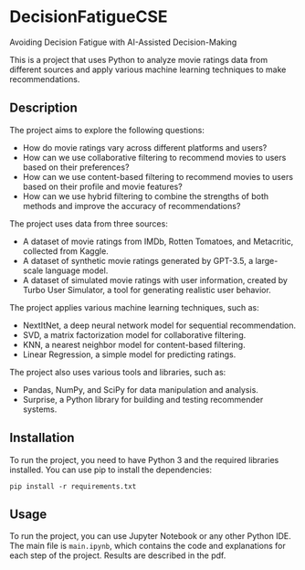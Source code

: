 # DecisionFatigueCSE
Avoiding Decision Fatigue with AI-Assisted Decision-Making

This is a project that uses Python to analyze movie ratings data from different sources and apply various machine learning techniques to make recommendations.

## Description

The project aims to explore the following questions:

- How do movie ratings vary across different platforms and users?
- How can we use collaborative filtering to recommend movies to users based on their preferences?
- How can we use content-based filtering to recommend movies to users based on their profile and movie features?
- How can we use hybrid filtering to combine the strengths of both methods and improve the accuracy of recommendations?

The project uses data from three sources:

- A dataset of movie ratings from IMDb, Rotten Tomatoes, and Metacritic, collected from Kaggle.
- A dataset of synthetic movie ratings generated by GPT-3.5, a large-scale language model.
- A dataset of simulated movie ratings with user information, created by Turbo User Simulator, a tool for generating realistic user behavior.

The project applies various machine learning techniques, such as:

- NextItNet, a deep neural network model for sequential recommendation.
- SVD, a matrix factorization model for collaborative filtering.
- KNN, a nearest neighbor model for content-based filtering.
- Linear Regression, a simple model for predicting ratings.

The project also uses various tools and libraries, such as:

- Pandas, NumPy, and SciPy for data manipulation and analysis.
- Surprise, a Python library for building and testing recommender systems.

## Installation

To run the project, you need to have Python 3 and the required libraries installed. You can use pip to install the dependencies:

`pip install -r requirements.txt`

## Usage

To run the project, you can use Jupyter Notebook or any other Python IDE. The main file is `main.ipynb`, which contains the code and explanations for each step of the project. 
Results are described in the pdf.
